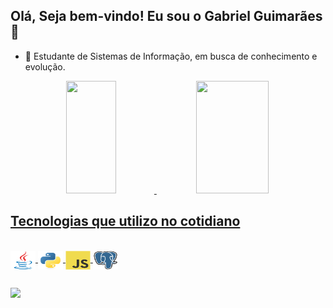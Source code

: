 ## Olá, Seja bem-vindo! Eu sou o Gabriel Guimarães 👋
- 💬 Estudante de Sistemas de Informação, em busca de conhecimento e evolução.

<div align="center">
  <a href="https://github.com/GabrielMassolari">
  <img width="40%" height="180em" src="https://github-readme-stats.vercel.app/api?username=GabrielMassolari&show_icons=true&theme=dark&include_all_commits=true&count_private=true"/>
  <img width="48%" height="180em" src="https://github-readme-stats.vercel.app/api/top-langs/?username=GabrielMassolari&layout=compact&langs_count=7&theme=dark"/>
</div>

## Tecnologias que utilizo no cotidiano
  
<div style="display: inline_block"><br>
  <img align="center" alt="Java-icon" height="30" width="40" src="https://raw.githubusercontent.com/devicons/devicon/master/icons/java/java-original.svg">
  <img align="center" alt="Python-icon" height="30" width="40" src="https://raw.githubusercontent.com/devicons/devicon/master/icons/python/python-original.svg">
  <img align="center" alt="Javascript-icon" height="30" width="40" src="https://raw.githubusercontent.com/devicons/devicon/master/icons/javascript/javascript-original.svg">
  <img align="center" alt="Postgresql-icon" height="30" width="40" src="https://raw.githubusercontent.com/devicons/devicon/master/icons/postgresql/postgresql-original.svg">
</div>
  
##
  
<div> 
  <a href = "mailto:gabrielmassolari@gmail.com"><img src="https://img.shields.io/badge/-Gmail-%23333?style=for-the-badge&logo=gmail&logoColor=white" target="_blank">     </a>
</div>
